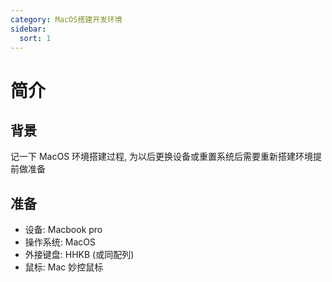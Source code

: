 ```yaml
---
category: MacOS搭建开发环境
sidebar:
  sort: 1
---
```


# 简介

## 背景

记一下 MacOS 环境搭建过程, 为以后更换设备或重置系统后需要重新搭建环境提前做准备

## 准备

- 设备: Macbook pro
- 操作系统: MacOS
- 外接键盘: HHKB (或同配列)
- 鼠标: Mac 妙控鼠标
